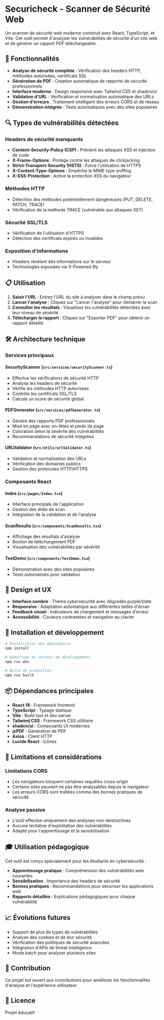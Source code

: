 # Securicheck - Scanner de Sécurité Web

Un scanner de sécurité web moderne construit avec React, TypeScript, et Vite. Cet outil permet d'analyser les vulnérabilités de sécurité d'un site web et de générer un rapport PDF téléchargeable.

## 🚀 Fonctionnalités

- **Analyse de sécurité complète** : Vérification des headers HTTP, méthodes autorisées, certificats SSL
- **Génération de PDF** : Création automatique de rapports de sécurité professionnels
- **Interface moderne** : Design responsive avec Tailwind CSS et shadcn/ui
- **Validation d'URL** : Vérification et normalisation automatique des URLs
- **Gestion d'erreurs** : Traitement intelligent des erreurs CORS et de réseau
- **Démonstration intégrée** : Tests automatiques avec des sites populaires

## 🔍 Types de vulnérabilités détectées

### Headers de sécurité manquants
- **Content-Security-Policy (CSP)** : Prévient les attaques XSS et injection de code
- **X-Frame-Options** : Protège contre les attaques de clickjacking
- **Strict-Transport-Security (HSTS)** : Force l'utilisation de HTTPS
- **X-Content-Type-Options** : Empêche le MIME type sniffing
- **X-XSS-Protection** : Active la protection XSS du navigateur

### Méthodes HTTP
- Détection des méthodes potentiellement dangereuses (PUT, DELETE, PATCH, TRACE)
- Vérification de la méthode TRACE (vulnérable aux attaques XST)

### Sécurité SSL/TLS
- Vérification de l'utilisation d'HTTPS
- Détection des certificats expirés ou invalides

### Exposition d'informations
- Headers révélant des informations sur le serveur
- Technologies exposées via X-Powered-By

## 📋 Utilisation

1. **Saisir l'URL** : Entrez l'URL du site à analyser dans le champ prévu
2. **Lancer l'analyse** : Cliquez sur "Lancer l'analyse" pour démarrer le scan
3. **Consulter les résultats** : Visualisez les vulnérabilités détectées avec leur niveau de sévérité
4. **Télécharger le rapport** : Cliquez sur "Exporter PDF" pour obtenir un rapport détaillé

## 🛠 Architecture technique

### Services principaux

#### SecurityScanner (`src/services/securityScanner.ts`)
- Effectue les vérifications de sécurité HTTP
- Analyse les headers de sécurité
- Vérifie les méthodes HTTP autorisées
- Contrôle les certificats SSL/TLS
- Calcule un score de sécurité global

#### PDFGenerator (`src/services/pdfGenerator.ts`)
- Génère des rapports PDF professionnels
- Mise en page avec en-têtes et pieds de page
- Coloration selon la sévérité des vulnérabilités
- Recommandations de sécurité intégrées

#### URLValidator (`src/utils/urlValidator.ts`)
- Validation et normalisation des URLs
- Vérification des domaines publics
- Gestion des protocoles HTTP/HTTPS

### Composants React

#### Index (`src/pages/Index.tsx`)
- Interface principale de l'application
- Gestion des états de scan
- Intégration de la validation et de l'analyse

#### ScanResults (`src/components/ScanResults.tsx`)
- Affichage des résultats d'analyse
- Bouton de téléchargement PDF
- Visualisation des vulnérabilités par sévérité

#### TestDemo (`src/components/TestDemo.tsx`)
- Démonstration avec des sites populaires
- Tests automatisés pour validation

## 🎨 Design et UX

- **Interface sombre** : Thème cybersécurité avec dégradés purple/slate
- **Responsive** : Adaptation automatique aux différentes tailles d'écran
- **Feedback visuel** : Indicateurs de chargement et messages d'erreur
- **Accessibilité** : Couleurs contrastées et navigation au clavier

## 🔧 Installation et développement

```bash
# Installation des dépendances
npm install

# Démarrage du serveur de développement
npm run dev

# Build de production
npm run build
```

## 📦 Dépendances principales

- **React 18** : Framework frontend
- **TypeScript** : Typage statique
- **Vite** : Build tool et dev server
- **Tailwind CSS** : Framework CSS utilitaire
- **shadcn/ui** : Composants UI modernes
- **jsPDF** : Génération de PDF
- **Axios** : Client HTTP
- **Lucide React** : Icônes

## 🚨 Limitations et considérations

### Limitations CORS
- Les navigateurs bloquent certaines requêtes cross-origin
- Certains sites peuvent ne pas être analysables depuis le navigateur
- Les erreurs CORS sont traitées comme des bonnes pratiques de sécurité

### Analyse passive
- L'outil effectue uniquement des analyses non-destructives
- Aucune tentative d'exploitation des vulnérabilités
- Adapté pour l'apprentissage et la sensibilisation

## 🎓 Utilisation pédagogique

Cet outil est conçu spécialement pour les étudiants en cybersécurité :

- **Apprentissage pratique** : Compréhension des vulnérabilités web courantes
- **Sensibilisation** : Importance des headers de sécurité
- **Bonnes pratiques** : Recommandations pour sécuriser les applications web
- **Rapports détaillés** : Explications pédagogiques pour chaque vulnérabilité

## 📈 Évolutions futures

- Support de plus de types de vulnérabilités
- Analyse des cookies et de leur sécurité
- Vérification des politiques de sécurité avancées
- Intégration d'APIs de threat intelligence
- Mode batch pour analyser plusieurs sites

## 🤝 Contribution

Ce projet est ouvert aux contributions pour améliorer les fonctionnalités d'analyse et l'expérience utilisateur.

## 📄 Licence

Projet éducatif
